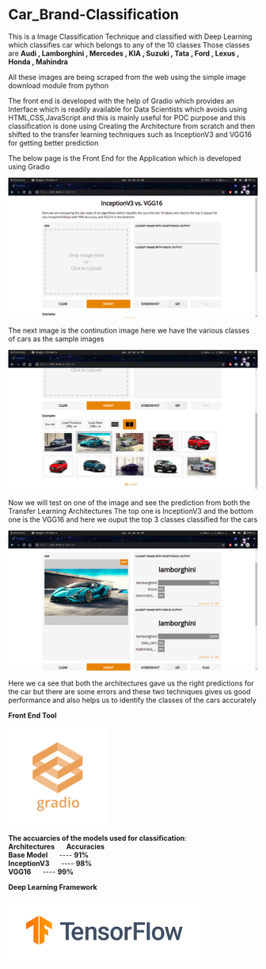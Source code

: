 # Car_Brand-Classification
This is a Image Classification Technique and classified with Deep Learning which classifies car which belongs to any of the 10 classes
Those classes are <b>Audi , Lamborghini , Mercedes , KIA , Suzuki , Tata , Ford , Lexus , Honda , Mahindra</b>

All these images are being scraped from the web using the simple image download module from python

The front end is developed with the help of Gradio which provides an Interface which is readily available for Data Scientists which avoids using HTML,CSS,JavaScript and this is mainly useful for POC purpose and this classification is done using Creating the Architecture from scratch and then shifted to the transfer learning techniques such as InceptionV3 and VGG16 for getting better prediction

The below page is the Front End for the Application which is developed using Gradio

<img src = "fend.png">

The next image is the continution image here we have the various classes of cars as the sample images

<img src = "fe1.png">


Now we will test on one of the image and see the prediction from both the Transfer Learning Architectures
The top one is InceptionV3 and the bottom one is the VGG16 and here we ouput the top 3 classes classified for the cars

<img src="lamb1.png">


Here we ca see that both the architectures gave us the right predictions for the car but there are some errors and these two techniques gives us good performance and also helps us to identify the classes of the cars accurately

<b>Front End Tool</b>

<img src= "gradio.png">

<b>The accuarcies of the models used for classification</b>: <br>
<b>Architectures</b>&nbsp;&nbsp;&nbsp;&nbsp;&nbsp;       <b>Accuracies</b><br>
<b>Base Model</b>&nbsp;&nbsp;&nbsp;&nbsp;&nbsp;    ----      <b>91%</b>  <br>
<b>InceptionV3</b>&nbsp;&nbsp;&nbsp;&nbsp;&nbsp;   ----    <b>98%</b> <br>
<b>VGG16</b>&nbsp;&nbsp;&nbsp;&nbsp;&nbsp;         ----         <b>99%</b>


<b>Deep Learning Framework </b>

<img src="tf.png">
